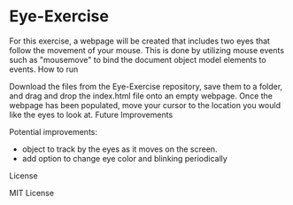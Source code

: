 # Eye-Exercise
For this exercise, a webpage will be created that includes two eyes that follow the movement of your mouse. This is done by utilizing mouse events such as "mousemove" to bind the document object model elements to events.
How to run

Download the files from the Eye-Exercise repository, save them to a folder, and drag and drop the index.html file onto an empty webpage. Once the webpage has been populated, move your cursor to the location you would like the eyes to look at.
Future Improvements

Potential improvements:
- object to track by the eyes as it moves on the screen. 
- add option to change eye color and blinking periodically

License

MIT License
